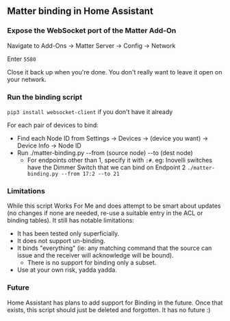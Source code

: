 ## Matter binding in Home Assistant

### Expose the WebSocket port of the Matter Add-On

Navigate to Add-Ons -> Matter Server -> Config -> Network

Enter `5580`

Close it back up when you're done.  You don't really want to leave it open on your network.

### Run the binding script

`pip3 install websocket-client` if you don't have it already

For each pair of devices to bind:
* Find each Node ID from Settings -> Devices -> (device you want) -> Device Info -> Node ID
* Run ./matter-binding.py --from (source node) --to (dest node)
  * For endpoints other than 1, specify it with `:#`.  eg: Inovelli switches have the Dimmer Switch that we can bind on Endpoint 2
    `./matter-binding.py --from 17:2 --to 21`

### Limitations

While this script Works For Me and does attempt to be smart about updates (no changes if none are needed, re-use a suitable entry in the ACL or binding tables).
It still has notable limitations:
* It has been tested only superficially.
* It does not support un-binding.
* It binds "everything" (ie: any matching command that the source can issue and the receiver will acknowledge will be bound).
  * There is no support for binding only a subset.
* Use at your own risk, yadda yadda.

### Future

Home Assistant has plans to add support for Binding in the future.  Once that exists, this script should just be deleted and forgotten.  It has no future :)
